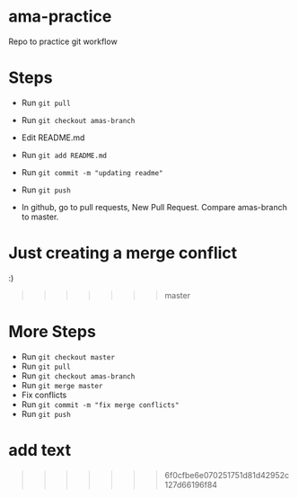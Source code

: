 # ama-practice
Repo to practice git workflow


# Steps

*  Run `git pull`
*  Run `git checkout amas-branch`
*  Edit README.md
*  Run `git add README.md`
*  Run `git commit -m "updating readme"`
*  Run `git push`

*  In github, go to pull requests, New Pull Request. Compare amas-branch to master.


# Just creating a merge conflict
:)
>>>>>>> master


# More Steps
*  Run `git checkout master`
*  Run `git pull`
*  Run `git checkout amas-branch`
*  Run `git merge master`
*  Fix conflicts
*  Run `git commit -m "fix merge conflicts"`
*  Run `git push`

# add text 

>>>>>>> 6f0cfbe6e070251751d81d42952c127d66196f84
